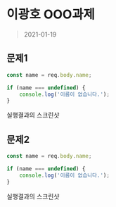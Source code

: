 # 이광호 OOO과제 

> 2021-01-19

## 문제1

```javascript
const name = req.body.name;

if (name === undefined) {
    console.log('이름이 없습니다.');
}
```

실행결과의 스크린샷


## 문제2


```javascript
const name = req.body.name;

if (name === undefined) {
    console.log('이름이 없습니다.');
}
```

실행결과의 스크린샷